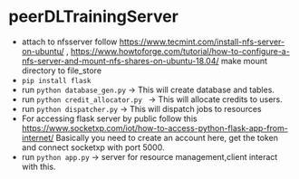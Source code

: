 # peerDLTrainingServer
* attach to nfsserver follow https://www.tecmint.com/install-nfs-server-on-ubuntu/ , https://www.howtoforge.com/tutorial/how-to-configure-a-nfs-server-and-mount-nfs-shares-on-ubuntu-18.04/ make mount directory to file_store
* ```pip install flask```
* run ```python database_gen.py``` -> This will create database and tables. 
* run ```python credit_allocator.py ``` -> This will allocate credits to users.
* run ```python dispatcher.py``` -> This will dispatch jobs to resources
* For accessing flask server by public follow this https://www.socketxp.com/iot/how-to-access-python-flask-app-from-internet/ Basically you need to create an account here, get the token and connect socketxp with port 5000. 
* run ```python app.py``` -> server for resource management,client interact with this. 
